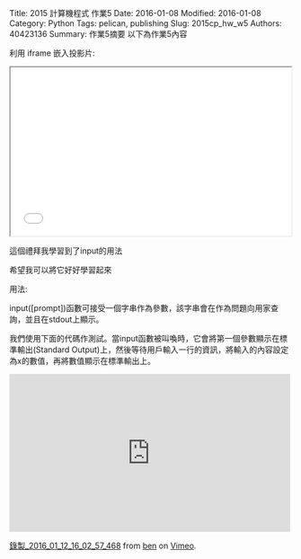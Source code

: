 Title: 2015 計算機程式 作業5
Date: 2016-01-08
Modified: 2016-01-08
Category: Python
Tags: pelican, publishing
Slug: 2015cp_hw_w5
Authors: 40423136
Summary: 作業5摘要
以下為作業5內容

利用 iframe 嵌入投影片:

<iframe src="w5.html" width="500" height="300"></iframe>

這個禮拜我學習到了input的用法

希望我可以將它好好學習起來

用法:

input([prompt])函數可接受一個字串作為參數，該字串會在作為問題向用家查詢，並且在stdout上顯示。

我們使用下面的代碼作測試。當input函數被叫喚時，它會將第一個參數顯示在標準輸出(Standard Output)上，然後等待用戶輸入一行的資訊，將輸入的內容設定為x的數值，再將數值顯示在標準輸出上。

<iframe src="https://player.vimeo.com/video/151488693" width="500" height="281" frameborder="0" webkitallowfullscreen mozallowfullscreen allowfullscreen></iframe> <p><a href="https://vimeo.com/151488693">錄製_2016_01_12_16_02_57_468</a> from <a href="https://vimeo.com/user47741345">ben</a> on <a href="https://vimeo.com">Vimeo</a>.</p>


